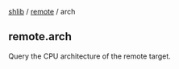 [shlib][] / [remote][] / arch

## remote.arch

Query the CPU architecture of the remote target.

[remote]: ../remote/__index__.md "remote"
[shlib]: http://github.com/major0/shlib "shlib"
